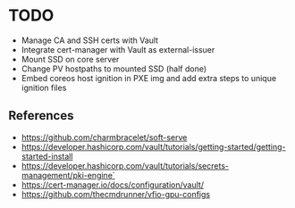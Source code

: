 # TODO

- Manage CA and SSH certs with Vault
- Integrate cert-manager with Vault as external-issuer
- Mount SSD on core server
- Change PV hostpaths to mounted SSD (half done)
- Embed coreos host ignition in PXE img and add extra steps to unique ignition files

## References

- https://github.com/charmbracelet/soft-serve
- https://developer.hashicorp.com/vault/tutorials/getting-started/getting-started-install
- https://developer.hashicorp.com/vault/tutorials/secrets-management/pki-engine`
- https://cert-manager.io/docs/configuration/vault/
- https://github.com/thecmdrunner/vfio-gpu-configs
